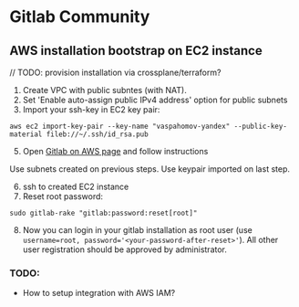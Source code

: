 # Gitlab Community

## AWS installation bootstrap on EC2 instance

// TODO: provision installation via crossplane/terraform?

1. Create VPC with public subntes (with NAT).
2. Set 'Enable auto-assign public IPv4 address' option for public subnets
3. Import your ssh-key in EC2 key pair:

```shell
aws ec2 import-key-pair --key-name "vaspahomov-yandex" --public-key-material fileb://~/.ssh/id_rsa.pub
```

5. Open [Gitlab on AWS page](https://about.gitlab.com/partners/technology-partners/aws/) and follow instructions

Use subnets created on previous steps. Use keypair imported on last step.

6. ssh to created EC2 instance
7. Reset root password:

```shell
sudo gitlab-rake "gitlab:password:reset[root]"
```

8. Now you can login in your gitlab installation as root user
   (use `username=root, password='<your-password-after-reset>'`). All other user registration should be approved by
   administrator.

### TODO:

* How to setup integration with AWS IAM?
